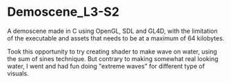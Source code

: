 # Demoscene_L3-S2
A demoscene made in C using OpenGL, SDL and GL4D, with the limitation of the executable and assets that needs to be at a maximum of 64 kilobytes.

Took this opportunity to try creating shader to make wave on water, using the sum of sines technique.
But contrary to making somewhat real looking water, I went and had fun doing "extreme waves" for different type of visuals.
